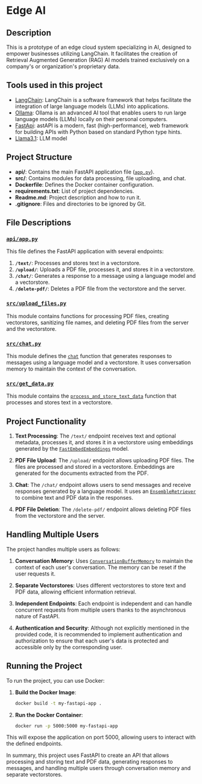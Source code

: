 # Edge AI


## Description
This is a prototype of an edge cloud system specializing in AI, designed to empower businesses utilizing LangChain. It facilitates the creation of Retrieval Augmented Generation (RAG) AI models trained exclusively on a company's or organization's proprietary data.

## Tools used in this project
* [LangChain](https://www.langchain.com/): LangChain is a software framework that helps facilitate the integration of large language models (LLMs) into applications.
* [Ollama](https://ollama.com/): Ollama is an advanced AI tool that enables users to run large language models (LLMs) locally on their personal computers.
* [FastApi](https://fastapi.tiangolo.com/): astAPI is a modern, fast (high-performance), web framework for building APIs with Python based on standard Python type hints.
* [Llama3.1](https://www.llama.com/llama3.1/): LLM model

## Project Structure

- **api/**: Contains the main FastAPI application file ([`app.py`](api/app.py)).
- **src/**: Contains modules for data processing, file uploading, and chat.
- **Dockerfile**: Defines the Docker container configuration.
- **requirements.txt**: List of project dependencies.
- **Readme.md**: Project description and how to run it.
- **.gitignore**: Files and directories to be ignored by Git.

## File Descriptions

### [`api/app.py`](api/app.py)

This file defines the FastAPI application with several endpoints:

1. **`/text/`**: Processes and stores text in a vectorstore.
2. **`/upload/`**: Uploads a PDF file, processes it, and stores it in a vectorstore.
3. **`/chat/`**: Generates a response to a message using a language model and a vectorstore.
4. **`/delete-pdf/`**: Deletes a PDF file from the vectorstore and the server.

### [`src/upload_files.py`](src/upload_files.py)

This module contains functions for processing PDF files, creating vectorstores, sanitizing file names, and deleting PDF files from the server and the vectorstore.

### [`src/chat.py`](src/chat.py)

This module defines the [`chat`](src/chat.py) function that generates responses to messages using a language model and a vectorstore. It uses conversation memory to maintain the context of the conversation.

### [`src/get_data.py`](src/get_data.py)

This module contains the [`process_and_store_text_data`](src/get_data.py) function that processes and stores text in a vectorstore.

## Project Functionality

1. **Text Processing**: The `/text/` endpoint receives text and optional metadata, processes it, and stores it in a vectorstore using embeddings generated by the [`FastEmbedEmbeddings`](api/app.py) model.

2. **PDF File Upload**: The `/upload/` endpoint allows uploading PDF files. The files are processed and stored in a vectorstore. Embeddings are generated for the documents extracted from the PDF.

3. **Chat**: The `/chat/` endpoint allows users to send messages and receive responses generated by a language model. It uses an [`EnsembleRetriever`](src/chat.py) to combine text and PDF data in the responses.

4. **PDF File Deletion**: The `/delete-pdf/` endpoint allows deleting PDF files from the vectorstore and the server.

## Handling Multiple Users

The project handles multiple users as follows:

1. **Conversation Memory**: Uses [`ConversationBufferMemory`](src/chat.py) to maintain the context of each user's conversation. The memory can be reset if the user requests it.

2. **Separate Vectorstores**: Uses different vectorstores to store text and PDF data, allowing efficient information retrieval.

3. **Independent Endpoints**: Each endpoint is independent and can handle concurrent requests from multiple users thanks to the asynchronous nature of FastAPI.

4. **Authentication and Security**: Although not explicitly mentioned in the provided code, it is recommended to implement authentication and authorization to ensure that each user's data is protected and accessible only by the corresponding user.

## Running the Project

To run the project, you can use Docker:

1. **Build the Docker Image**:
    ```bash
    docker build -t my-fastapi-app .
    ```

2. **Run the Docker Container**:
    ```bash
    docker run -p 5000:5000 my-fastapi-app
    ```

This will expose the application on port 5000, allowing users to interact with the defined endpoints.

In summary, this project uses FastAPI to create an API that allows processing and storing text and PDF data, generating responses to messages, and handling multiple users through conversation memory and separate vectorstores.